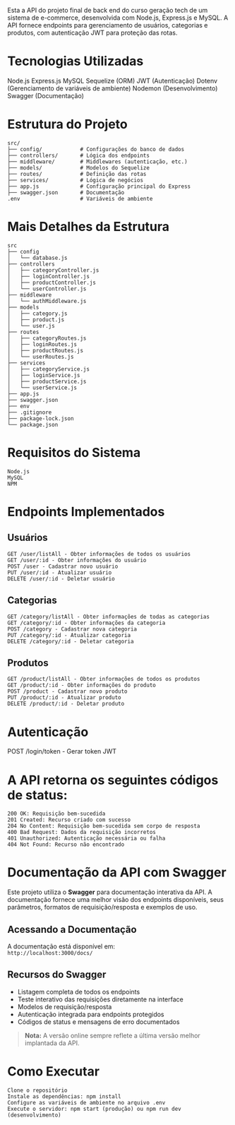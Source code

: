 Esta a API do projeto final de back end do curso geração tech de um sistema de e-commerce, desenvolvida com Node.js, Express.js e MySQL. 
A API fornece endpoints para gerenciamento de usuários, categorias e produtos, com autenticação JWT para proteção das rotas.

# Tecnologias Utilizadas

Node.js
Express.js
MySQL
Sequelize (ORM)
JWT (Autenticação)
Dotenv (Gerenciamento de variáveis de ambiente)
Nodemon (Desenvolvimento)
Swagger (Documentação)


# Estrutura do Projeto
```
src/
├── config/            # Configurações do banco de dados
├── controllers/       # Lógica dos endpoints
├── middleware/        # Middlewares (autenticação, etc.)
├── models/            # Modelos do Sequelize
├── routes/            # Definição das rotas
├── services/          # Lógica de negócios
├── app.js             # Configuração principal do Express
├── swagger.json       # Documentação
.env                   # Variáveis de ambiente

```

# Mais Detalhes da Estrutura
```
src
├── config
│   └── database.js
├── controllers
│   ├── categoryController.js
│   ├── loginController.js
│   ├── productController.js
│   └── userController.js
├── middleware
│   └── authMiddleware.js
├── models
│   ├── category.js
│   ├── product.js
│   └── user.js
├── routes
│   ├── categoryRoutes.js
│   ├── loginRoutes.js
│   ├── productRoutes.js
│   └── userRoutes.js
├── services
│   ├── categoryService.js
│   ├── loginService.js
│   ├── productService.js
│   └── userService.js
├── app.js
├── swagger.json
├── env
├── .gitignore
├── package-lock.json
└── package.json

```

# Requisitos do Sistema
```
Node.js
MySQL 
NPM
```

# Endpoints Implementados

## Usuários
```
GET /user/listAll - Obter informações de todos os usuários
GET /user/:id - Obter informações do usuário
POST /user - Cadastrar novo usuário
PUT /user/:id - Atualizar usuário
DELETE /user/:id - Deletar usuário
```

## Categorias
```
GET /category/listAll - Obter informações de todas as categorias
GET /category/:id - Obter informações da categoria
POST /category - Cadastrar nova categoria
PUT /category/:id - Atualizar categoria
DELETE /category/:id - Deletar categoria
```

## Produtos
```
GET /product/listAll - Obter informações de todos os produtos
GET /product/:id - Obter informações do produto
POST /product - Cadastrar novo produto
PUT /product/:id - Atualizar produto
DELETE /product/:id - Deletar produto
```

# Autenticação
POST /login/token - Gerar token JWT


# A API retorna os seguintes códigos de status:
```
200 OK: Requisição bem-sucedida
201 Created: Recurso criado com sucesso
204 No Content: Requisição bem-sucedida sem corpo de resposta
400 Bad Request: Dados da requisição incorretos
401 Unauthorized: Autenticação necessária ou falha
404 Not Found: Recurso não encontrado
```

# Documentação da API com Swagger


Este projeto utiliza o **Swagger** para documentação interativa da API. 
A documentação fornece uma melhor visão dos endpoints disponíveis, seus parâmetros, formatos de requisição/resposta e exemplos de uso.

## Acessando a Documentação

A documentação está disponível em:  
`http://localhost:3000/docs/` 

## Recursos do Swagger

- Listagem completa de todos os endpoints
- Teste interativo das requisições diretamente na interface
- Modelos de requisição/resposta
- Autenticação integrada para endpoints protegidos
- Códigos de status e mensagens de erro documentados

> **Nota:** A versão online sempre reflete a última versão melhor implantada da API.


# Como Executar
```
Clone o repositório
Instale as dependências: npm install
Configure as variáveis de ambiente no arquivo .env
Execute o servidor: npm start (produção) ou npm run dev (desenvolvimento)
```

